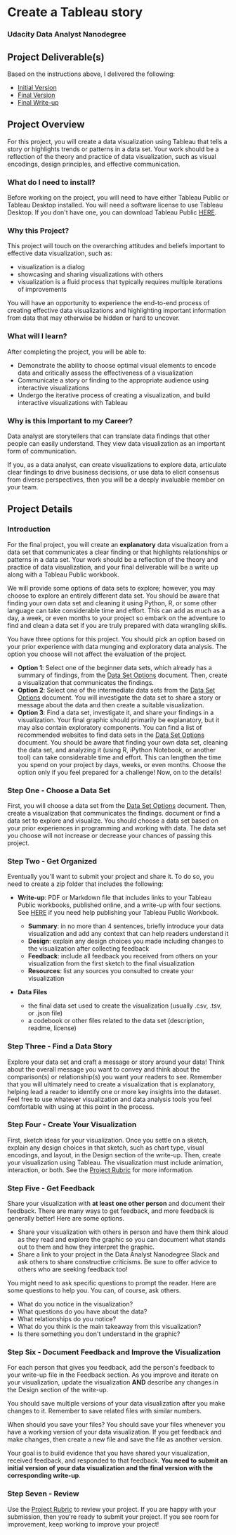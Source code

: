 # Create a Tableau story

### Udacity Data Analyst Nanodegree

## Project Deliverable(s)

Based on the instructions above, I delivered the following:

- [Initial Version](https://public.tableau.com/app/profile/larry.henry/viz/ProsperLoanDataExplorationusingTableauv1/Story1)
- [Final Version](https://public.tableau.com/app/profile/larry.henry/viz/ProsperLoanDataExplorationusingTableauv2/Story1)
- [Final Write-up](https://github.com/larryhenry544/Udacity-Create-a-Tableau-Story/blob/main/Final-Write-Up.pdf)

## Project Overview

For this project, you will create a data visualization using Tableau that tells a story or highlights trends or patterns in a data set. Your work should be a reflection of the theory and practice of data visualization, such as visual encodings, design principles, and effective communication.

### What do I need to install?

Before working on the project, you will need to have either Tableau Public or Tableau Desktop installed. You will need a software license to use Tableau Desktop. If you don't have one, you can download Tableau Public [HERE](https://public.tableau.com/s/).

### Why this Project?

This project will touch on the overarching attitudes and beliefs important to effective data visualization, such as:

- visualization is a dialog
- showcasing and sharing visualizations with others
- visualization is a fluid process that typically requires multiple iterations of improvements

You will have an opportunity to experience the end-to-end process of creating effective data visualizations and highlighting important information from data that may otherwise be hidden or hard to uncover.

### What will I learn?

After completing the project, you will be able to:

- Demonstrate the ability to choose optimal visual elements to encode data and critically assess the effectiveness of a visualization
- Communicate a story or finding to the appropriate audience using interactive visualizations
- Undergo the iterative process of creating a visualization, and build interactive visualizations with Tableau

### Why is this Important to my Career?

Data analyst are storytellers that can translate data findings that other people can easily understand. They view data visualization as an important form of communication.

If you, as a data analyst, can create visualizations to explore data, articulate clear findings to drive business decisions, or use data to elicit consensus from diverse perspectives, then you will be a deeply invaluable member on your team.

## Project Details

### Introduction

For the final project, you will create an **explanatory** data visualization from a data set that communicates a clear finding or that highlights relationships or patterns in a data set. Your work should be a reflection of the theory and practice of data visualization, and your final deliverable will be a write up along with a Tableau Public workbook.

We will provide some options of data sets to explore; however, you may choose to explore an entirely different data set. You should be aware that finding your own data set and cleaning it using Python, R, or some other language can take considerable time and effort. This can add as much as a day, a week, or even months to your project so embark on the adventure to find and clean a data set if you are truly prepared with data wrangling skills.

You have three options for this project. You should pick an option based on your prior experience with data munging and exploratory data analysis. The option you choose will not affect the evaluation of the project.

- **Option 1**: Select one of the beginner data sets, which already has a summary of findings, from the [Data Set Options](https://docs.google.com/document/d/1w7KhqotVi5eoKE3I_AZHbsxdr-NmcWsLTIiZrpxWx4w/pub?embedded=true) document. Then, create a visualization that communicates the findings.
- **Option 2**: Select one of the intermediate data sets from the [Data Set Options](https://docs.google.com/document/d/1w7KhqotVi5eoKE3I_AZHbsxdr-NmcWsLTIiZrpxWx4w/pub?embedded=true) document. You will investigate the data set to share a story or message about the data and then create a suitable visualization.
- **Option 3**: Find a data set, investigate it, and share your findings in a visualization. Your final graphic should primarily be explanatory, but it may also contain exploratory components. You can find a list of recommended websites to find data sets in the [Data Set Options](https://docs.google.com/document/d/1w7KhqotVi5eoKE3I_AZHbsxdr-NmcWsLTIiZrpxWx4w/pub?embedded=true) document. You should be aware that finding your own data set, cleaning the data set, and analyzing it (using R, iPython Notebook, or another tool) can take considerable time and effort. This can lengthen the time you spend on your project by days, weeks, or even months. Choose the option only if you feel prepared for a challenge!
Now, on to the details!

### Step One - Choose a Data Set

First, you will choose a data set from the [Data Set Options](https://docs.google.com/document/d/1w7KhqotVi5eoKE3I_AZHbsxdr-NmcWsLTIiZrpxWx4w/pub?embedded=true) document. Then, create a visualization that communicates the findings. document or find a data set to explore and visualize. You should choose a data set based on your prior experiences in programming and working with data. The data set you choose will not increase or decrease your chances of passing this project.

### Step Two - Get Organized

Eventually you'll want to submit your project and share it. To do so, you need to create a zip folder that includes the following:

- **Write-up**: PDF or Markdown file that includes links to your Tableau Public workbooks, published online, and a write-up with four sections. See [HERE](https://onlinehelp.tableau.com/current/pro/desktop/en-us/publish_workbooks_tableaupublic.html) if you need help publishing your Tableau Public Workbook.
	- **Summary**: in no more than 4 sentences, briefly introduce your data visualization and add any context that can help readers understand it
	- **Design**: explain any design choices you made including changes to the visualization after collecting feedback
	- **Feedback**: include all feedback you received from others on your visualization from the first sketch to the final visualization
	- **Resources**: list any sources you consulted to create your visualization

- **Data Files**
	- the final data set used to create the visualization (usually .csv, .tsv, or .json file)
	- a codebook or other files related to the data set (description, readme, license)

### Step Three - Find a Data Story

Explore your data set and craft a message or story around your data! Think about the overall message you want to convey and think about the comparison(s) or relationship(s) you want your readers to see. Remember that you will ultimately need to create a visualization that is explanatory, helping lead a reader to identify one or more key insights into the dataset. Feel free to use whatever visualization and data analysis tools you feel comfortable with using at this point in the process.

### Step Four - Create Your Visualization

First, sketch ideas for your visualization. Once you settle on a sketch, explain any design choices in that sketch, such as chart type, visual encodings, and layout, in the Design section of the write-up. Then, create your visualization using Tableau. The visualization must include animation, interaction, or both. See the [Project Rubric](https://review.udacity.com/#!/rubrics/948/view) for more information.

### Step Five - Get Feedback

Share your visualization with **at least one other person** and document their feedback. There are many ways to get feedback, and more feedback is generally better! Here are some options.

- Share your visualization with others in person and have them think aloud as they read and explore the graphic so you can document what stands out to them and how they interpret the graphic.
- Share a link to your project in the Data Analyst Nanodegree Slack and ask others to share constructive criticisms. Be sure to offer advice to others who are seeking feedback too!

You might need to ask specific questions to prompt the reader. Here are some questions to help you. You can, of course, ask others.

- What do you notice in the visualization?
- What questions do you have about the data?
- What relationships do you notice?
- What do you think is the main takeaway from this visualization?
- Is there something you don't understand in the graphic?

### Step Six - Document Feedback and Improve the Visualization

For each person that gives you feedback, add the person's feedback to your write-up file in the Feedback section. As you improve and iterate on your visualization, update the visualization **AND** describe any changes in the Design section of the write-up.

You should save multiple versions of your data visualization after you make changes to it. Remember to save related files with similar numbers.

When should you save your files? You should save your files whenever you have a working version of your data visualization. If you get feedback and make changes, then create a new file and save the file as another version.

Your goal is to build evidence that you have shared your visualization, received feedback, and responded to that feedback. **You need to submit an initial version of your data visualization and the final version with the corresponding write-up**.

### Step Seven - Review

Use the [Project Rubric](https://review.udacity.com/#!/rubrics/948/view) to review your project. If you are happy with your submission, then you're ready to submit your project. If you see room for improvement, keep working to improve your project!

